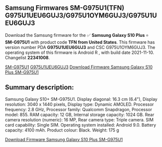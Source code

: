 <h2>Samsung Firmwares SM-G975U1(TFN) G975U1UEU6GUJ3/G975U1OYM6GUJ3/G975U1UEU6GUJ3</h2>
Download the Samsung firmware for the ✅ <strong>Samsung Galaxy S10 Plus </strong> ⭐ <strong>SM-G975U1</strong> with product code <strong>TFN</strong> <strong> from United States</strong>. This firmware has version number PDA <strong>G975U1UEU6GUJ3</strong> and CSC G975U1OYM6GUJ3. The operating system of this firmware is Android R , with build date 2021-11-10. Changelist <strong>22341008</strong>.


[SM-G975U1](https://samfirm.shop/samsung/model/SM-G975U1)
[G975U1UEU6GUJ3](https://samfirm.shop/samsung/pda/G975U1UEU6GUJ3)
[Download Firmware Samsung Galaxy S10 Plus SM-G975U1](https://samfirm.shop/samsung/firmware/473437)
<h2>Summary description:</h2>
<p>Samsung Galaxy S10+ SM-G975U1. Display diagonal: 16.3 cm (6.4"), Display resolution: 3040 x 1440 pixels, Display type: Dynamic AMOLED. Processor frequency: 2.8 GHz, Processor family: Qualcomm Snapdragon, Processor model: 855. RAM capacity: 12 GB, Internal storage capacity: 1024 GB. Rear camera resolution (numeric): 16 MP, Rear camera type: Triple camera. SIM card capability: Single SIM. Operating system installed: Android 9.0. Battery capacity: 4100 mAh. Product colour: Black. Weight: 175 g</p>


[Download Firmware Samsung Galaxy S10 Plus SM-G975U1](https://samfirm.shop/samsung/firmware/473437)
